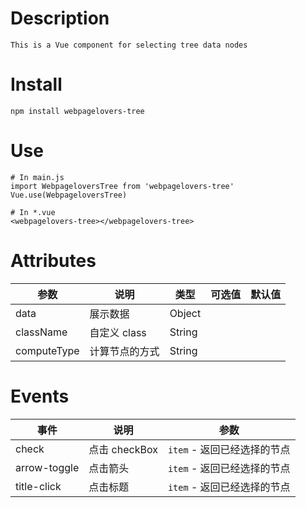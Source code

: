 # Description
```
This is a Vue component for selecting tree data nodes
```
# Install

``` 
npm install webpagelovers-tree
```
# Use

```
# In main.js
import WebpageloversTree from 'webpagelovers-tree'
Vue.use(WebpageloversTree)

# In *.vue
<webpagelovers-tree></webpagelovers-tree>  
```
# Attributes

参数 | 说明 | 类型 | 可选值 |  默认值  
 ---- | ---- | ---- | ---- | ---- 
 data | 展示数据 | Object | 
className | 自定义 class | String 
computeType | 计算节点的方式 |  String |

# Events

事件| 说明 | 参数 
----| ---- | ----  
check| 点击 checkBox  |  `item` - 返回已经选择的节点     
arrow-toggle|  点击箭头 | `item` - 返回已经选择的节点    
title-click | 点击标题    |  `item` - 返回已经选择的节点   
